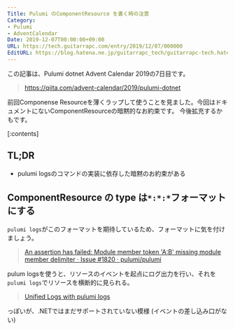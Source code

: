 ```yaml
---
Title: Pulumi のComponentResource を書く時の注意
Category:
- Pulumi
- AdventCalendar
Date: 2019-12-07T00:00:00+09:00
URL: https://tech.guitarrapc.com/entry/2019/12/07/000000
EditURL: https://blog.hatena.ne.jp/guitarrapc_tech/guitarrapc-tech.hatenablog.com/atom/entry/26006613474762230
---
```


この記事は、Pulumi dotnet Advent Calendar 2019の7日目です。

> https://qiita.com/advent-calendar/2019/pulumi-dotnet

前回Componense Resourceを薄くラップして使うことを見ました。今回はドキュメントにないComponentResourceの暗黙的なお約束です。
今後拡充するかもです。


[:contents]

## TL;DR

* pulumi logsのコマンドの実装に依存した暗黙のお約束がある


## ComponentResource の type は`*:*:*`フォーマットにする

`pulumi logs`がこのフォーマットを期待しているため、フォーマットに気を付けましょう。

> [An assertion has failed: Module member token 'A:B' missing module member delimiter · Issue \#1820 · pulumi/pulumi](https://github.com/pulumi/pulumi/issues/1820)

pulum logsを使うと、リソースのイベントを起点にログ出力を行い、それを`pulumi logs`でリソースを横断的に見られる。

> [Unified Logs with pulumi logs](https://www.pulumi.com/blog/unified-logs-with-pulumi-logs/)

っぽいが、.NETではまだサポートされていない模様 (イベントの差し込み口がない)
